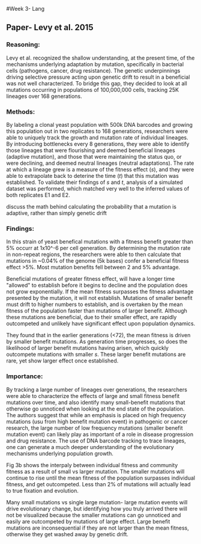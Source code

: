 #Week 3- Lang

## Paper- Levy et al. 2015

### Reasoning:
Levy et al. recognized the shallow understanding, at the present time, of the mechanisms underlying adaptation by mutation, specifically in bacterial cells (pathogens, cancer, drug resistance). The genetic underpinnings driving selective pressure acting upon genetic drift to result in a beneficial was not well characterized. To bridge this gap, they decided to look at all mutations occurring in populations of 100,000,000 cells, tracking 25K lineages over 168 generations. 

### Methods:
By labeling a clonal yeast population with 500k DNA barcodes and growing this population out in two replicates to 168 generations, researchers were able to uniquely track the growth and mutation rate of individual lineages.  By introducing bottlenecks every 8 generations, they were able to identify those lineages that were flourishing and deemed beneficial lineages (adaptive mutation), and those that were maintaining the status quo, or were declining, and deemed neutral lineages (neutral adaptations). The rate at which a lineage grew is a measure of the fitness effect (*s*), and they were able to extrapolate back to deterine the time (*t*) that this mutation was established. To validate their findings of *s* and *t*, analysis of a simulated dataset was performed, which matched very well to the inferred values of both replicates E1 and E2.   

discuss the math behind calculating the probability that a mutation is adaptive, rather than simply genetic drift



### Findings:

In this strain of yeast benefical mutations with a fitness benefit greater than 5% occurr at 1x10^-6 per cell generation. By determining the mutation rate in non-repeat regions, the researchers were able to then calculate that mutations in ~0.04% of the genome (5k bases) confer a beneficial fitness effect >5%. Most mutation benefits fell between 2 and 5% advantage. 

Beneficial mutations of greater fitness effect, will have a longer time "allowed" to establish before it begins to decline and the population does not grow exponentially. If the mean fitness surpasses the fitness advantage presented by the mutation, it will not establish. Mutations of smaller benefit must drift to higher numbers to establish, and is overtaken by the mean fitness of the population faster than mutations of larger benefit. Although these mutations are beneficial, due to their smaller effect, are rapidly outcompeted and unlikely have significant effect upon population dynamics. 

They found that in the earlier generations (<72), the mean fitness is driven by smaller benefit mutations. As generation time progresses, so does the likelihood of larger benefit mutations having arisen, which quickly outcompete mutations with smaller *s*. These larger benefit mutations are rare, yet show larger effect once established. 

### Importance:

By tracking a large number of lineages over generations, the researchers were able to characterize the effects of large and small fitness benefit mutations over time, and also identify many small-benefit mutations that otherwise go unnoticed when looking at the end state of the population.  The authors suggest that while an emphasis is placed on high frequency mutations (usu from high benefit mutation event) in pathogenic or cancer research, the large number of low frequency mutations (smaller benefit mutation event) can likely play as important of a role in disease progression and drug resistance.  The use of DNA barcode tracking to trace lineages, one can generate a much deeper understanding of the evolutionary mechanisms underlying population growth.

Fig 3b shows the interpaly between individual fitness and community fitness as a result of small vs larger mutation.  The smaller mutations will continue to rise until the mean fitness of the population surpasses individual fitness, and get outcompeted. Less than 2% of mutations will actually lead to true fixation and evolution. 

Many small mutations vs single large mutation- large mutation events will drive evolutionary change, but identifying how you truly arrived there will not be visualized because the smaller mutations can go unnoticed and easily are outcompeted by mutations of large effect. Large benefit mutations are inconsequential if they are not larger than the mean fitness, otherwise they get washed away by genetic drift.